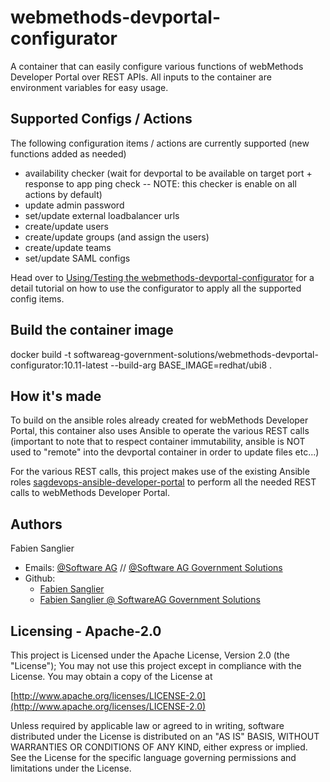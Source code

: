 # webmethods-devportal-configurator

A container that can easily configure various functions of webMethods Developer Portal over REST APIs.
All inputs to the container are environment variables for easy usage.

## Supported Configs / Actions

The following configuration items / actions are currently supported (new functions added as needed)

- availability checker (wait for devportal to be available on target port + response to app ping check -- NOTE: this checker is enable on all actions by default)
- update admin password
- set/update  external loadbalancer urls
- create/update users
- create/update groups (and assign the users)
- create/update teams
- set/update SAML configs

Head over to [Using/Testing the webmethods-devportal-configurator](./testing/README.md) for a detail tutorial on how to use the configurator to apply all the supported config items.

## Build the container image

docker build -t softwareag-government-solutions/webmethods-devportal-configurator:10.11-latest --build-arg BASE_IMAGE=redhat/ubi8 .

## How it's made

To build on the ansible roles already created for webMethods Developer Portal, this container also uses Ansible to operate the various REST calls (important to note that to respect container immutability, ansible is NOT used to "remote" into the devportal container in order to update files etc...)

For the various REST calls, this project makes use of the existing Ansible roles [sagdevops-ansible-developer-portal](https://github.com/SoftwareAG/sagdevops-ansible-developer-portal) to perform all the needed REST calls to webMethods Developer Portal.

Authors
--------------------------------------------

Fabien Sanglier
- Emails: [@Software AG](mailto:fabien.sanglier@softwareag.com) // [@Software AG Government Solutions](mailto:fabien.sanglier@softwareaggov.com)
- Github: 
  - [Fabien Sanglier](https://github.com/lanimall)
  - [Fabien Sanglier @ SoftwareAG Government Solutions](https://github.com/fabien-sanglier-saggs)

Licensing - Apache-2.0
--------------------------------------------

This project is Licensed under the Apache License, Version 2.0 (the "License");
You may not use this project except in compliance with the License.
You may obtain a copy of the License at

[http://www.apache.org/licenses/LICENSE-2.0](http://www.apache.org/licenses/LICENSE-2.0)

Unless required by applicable law or agreed to in writing, software
distributed under the License is distributed on an "AS IS" BASIS,
WITHOUT WARRANTIES OR CONDITIONS OF ANY KIND, either express or implied.
See the License for the specific language governing permissions and
limitations under the License.